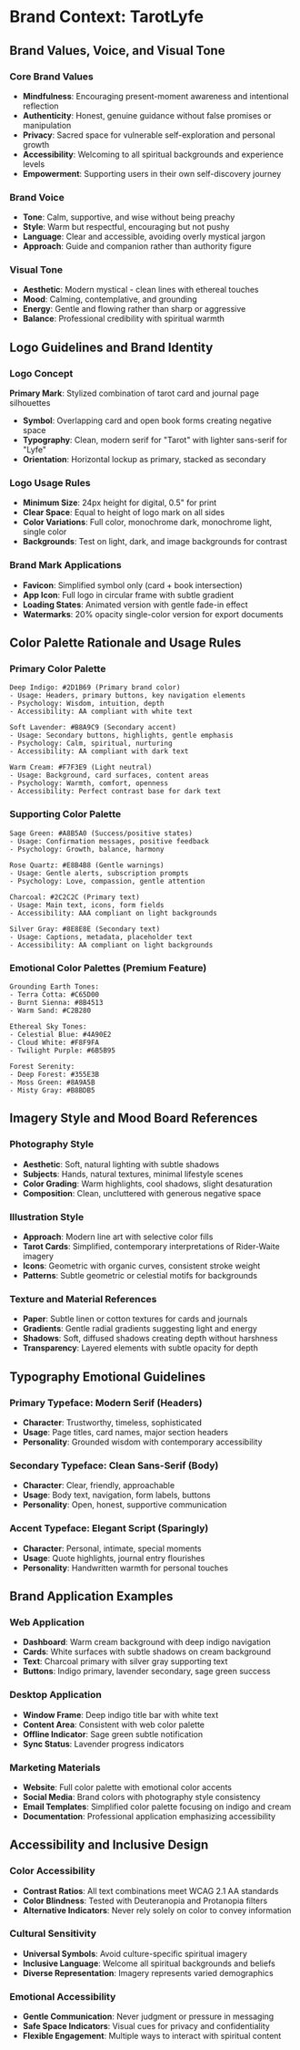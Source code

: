 # Brand Context: TarotLyfe

## Brand Values, Voice, and Visual Tone

### Core Brand Values
- **Mindfulness**: Encouraging present-moment awareness and intentional reflection
- **Authenticity**: Honest, genuine guidance without false promises or manipulation
- **Privacy**: Sacred space for vulnerable self-exploration and personal growth
- **Accessibility**: Welcoming to all spiritual backgrounds and experience levels
- **Empowerment**: Supporting users in their own self-discovery journey

### Brand Voice
- **Tone**: Calm, supportive, and wise without being preachy
- **Style**: Warm but respectful, encouraging but not pushy
- **Language**: Clear and accessible, avoiding overly mystical jargon
- **Approach**: Guide and companion rather than authority figure

### Visual Tone
- **Aesthetic**: Modern mystical - clean lines with ethereal touches
- **Mood**: Calming, contemplative, and grounding
- **Energy**: Gentle and flowing rather than sharp or aggressive
- **Balance**: Professional credibility with spiritual warmth

## Logo Guidelines and Brand Identity

### Logo Concept
**Primary Mark**: Stylized combination of tarot card and journal page silhouettes
- **Symbol**: Overlapping card and open book forms creating negative space
- **Typography**: Clean, modern serif for "Tarot" with lighter sans-serif for "Lyfe"
- **Orientation**: Horizontal lockup as primary, stacked as secondary

### Logo Usage Rules
- **Minimum Size**: 24px height for digital, 0.5" for print
- **Clear Space**: Equal to height of logo mark on all sides
- **Color Variations**: Full color, monochrome dark, monochrome light, single color
- **Backgrounds**: Test on light, dark, and image backgrounds for contrast

### Brand Mark Applications
- **Favicon**: Simplified symbol only (card + book intersection)
- **App Icon**: Full logo in circular frame with subtle gradient
- **Loading States**: Animated version with gentle fade-in effect
- **Watermarks**: 20% opacity single-color version for export documents

## Color Palette Rationale and Usage Rules

### Primary Color Palette
```
Deep Indigo: #2D1B69 (Primary brand color)
- Usage: Headers, primary buttons, key navigation elements
- Psychology: Wisdom, intuition, depth
- Accessibility: AA compliant with white text

Soft Lavender: #B8A9C9 (Secondary accent)
- Usage: Secondary buttons, highlights, gentle emphasis
- Psychology: Calm, spiritual, nurturing
- Accessibility: AA compliant with dark text

Warm Cream: #F7F3E9 (Light neutral)
- Usage: Background, card surfaces, content areas
- Psychology: Warmth, comfort, openness
- Accessibility: Perfect contrast base for dark text
```

### Supporting Color Palette
```
Sage Green: #A8B5A0 (Success/positive states)
- Usage: Confirmation messages, positive feedback
- Psychology: Growth, balance, harmony

Rose Quartz: #E8B4B8 (Gentle warnings)
- Usage: Gentle alerts, subscription prompts
- Psychology: Love, compassion, gentle attention

Charcoal: #2C2C2C (Primary text)
- Usage: Main text, icons, form fields
- Accessibility: AAA compliant on light backgrounds

Silver Gray: #8E8E8E (Secondary text)
- Usage: Captions, metadata, placeholder text
- Accessibility: AA compliant on light backgrounds
```

### Emotional Color Palettes (Premium Feature)
```
Grounding Earth Tones:
- Terra Cotta: #C65D00
- Burnt Sienna: #8B4513  
- Warm Sand: #C2B280

Ethereal Sky Tones:
- Celestial Blue: #4A90E2
- Cloud White: #F8F9FA
- Twilight Purple: #6B5B95

Forest Serenity:
- Deep Forest: #355E3B
- Moss Green: #8A9A5B
- Misty Gray: #B8BDB5
```

## Imagery Style and Mood Board References

### Photography Style
- **Aesthetic**: Soft, natural lighting with subtle shadows
- **Subjects**: Hands, natural textures, minimal lifestyle scenes
- **Color Grading**: Warm highlights, cool shadows, slight desaturation
- **Composition**: Clean, uncluttered with generous negative space

### Illustration Style  
- **Approach**: Modern line art with selective color fills
- **Tarot Cards**: Simplified, contemporary interpretations of Rider-Waite imagery
- **Icons**: Geometric with organic curves, consistent stroke weight
- **Patterns**: Subtle geometric or celestial motifs for backgrounds

### Texture and Material References
- **Paper**: Subtle linen or cotton textures for cards and journals
- **Gradients**: Gentle radial gradients suggesting light and energy
- **Shadows**: Soft, diffused shadows creating depth without harshness
- **Transparency**: Layered elements with subtle opacity for depth

## Typography Emotional Guidelines

### Primary Typeface: Modern Serif (Headers)
- **Character**: Trustworthy, timeless, sophisticated
- **Usage**: Page titles, card names, major section headers
- **Personality**: Grounded wisdom with contemporary accessibility

### Secondary Typeface: Clean Sans-Serif (Body)
- **Character**: Clear, friendly, approachable
- **Usage**: Body text, navigation, form labels, buttons
- **Personality**: Open, honest, supportive communication

### Accent Typeface: Elegant Script (Sparingly)
- **Character**: Personal, intimate, special moments
- **Usage**: Quote highlights, journal entry flourishes
- **Personality**: Handwritten warmth for personal touches

## Brand Application Examples

### Web Application
- **Dashboard**: Warm cream background with deep indigo navigation
- **Cards**: White surfaces with subtle shadows on cream background
- **Text**: Charcoal primary with silver gray supporting text
- **Buttons**: Indigo primary, lavender secondary, sage green success

### Desktop Application
- **Window Frame**: Deep indigo title bar with white text
- **Content Area**: Consistent with web color palette
- **Offline Indicator**: Sage green subtle notification
- **Sync Status**: Lavender progress indicators

### Marketing Materials
- **Website**: Full color palette with emotional color accents
- **Social Media**: Brand colors with photography style consistency
- **Email Templates**: Simplified color palette focusing on indigo and cream
- **Documentation**: Professional application emphasizing accessibility

## Accessibility and Inclusive Design

### Color Accessibility
- **Contrast Ratios**: All text combinations meet WCAG 2.1 AA standards
- **Color Blindness**: Tested with Deuteranopia and Protanopia filters
- **Alternative Indicators**: Never rely solely on color to convey information

### Cultural Sensitivity
- **Universal Symbols**: Avoid culture-specific spiritual imagery
- **Inclusive Language**: Welcome all spiritual backgrounds and beliefs
- **Diverse Representation**: Imagery represents varied demographics

### Emotional Accessibility
- **Gentle Communication**: Never judgment or pressure in messaging
- **Safe Space Indicators**: Visual cues for privacy and confidentiality
- **Flexible Engagement**: Multiple ways to interact with spiritual content
